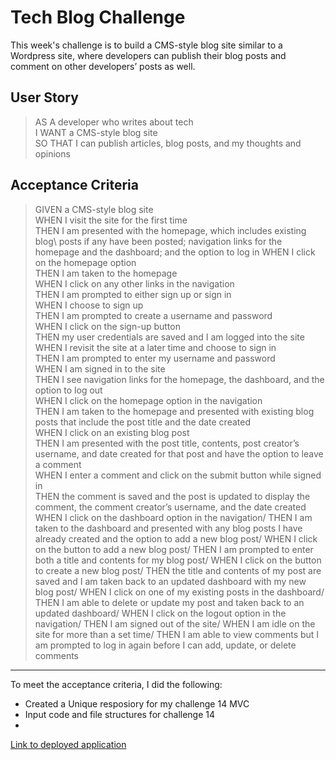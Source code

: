 # Tech Blog Challenge
This week's challenge is to build a CMS-style blog site similar to a Wordpress site, where developers can publish their blog posts and comment on other developers’ posts as well. 

## User Story
> AS A developer who writes about tech\
> I WANT a CMS-style blog site\
> SO THAT I can publish articles, blog posts, and my thoughts and opinions

## Acceptance Criteria
> GIVEN a CMS-style blog site\
> WHEN I visit the site for the first time\
> THEN I am presented with the homepage, which includes existing blog\ posts if any have been posted; navigation links for the homepage and the dashboard; and the option to log in
> WHEN I click on the homepage option\
> THEN I am taken to the homepage\
> WHEN I click on any other links in the navigation\
> THEN I am prompted to either sign up or sign in\
> WHEN I choose to sign up\
> THEN I am prompted to create a username and password\
> WHEN I click on the sign-up button\
> THEN my user credentials are saved and I am logged into the site\
> WHEN I revisit the site at a later time and choose to sign in\
> THEN I am prompted to enter my username and password\
> WHEN I am signed in to the site\
>THEN I see navigation links for the homepage, the dashboard, and the option to log out\
> WHEN I click on the homepage option in the navigation\
> THEN I am taken to the homepage and presented with existing blog posts that include the post title and the date created\
> WHEN I click on an existing blog post\
>THEN I am presented with the post title, contents, post creator’s username, and date created for that post and have the option to leave a comment\
>WHEN I enter a comment and click on the submit button while signed in\
>THEN the comment is saved and the post is updated to display the comment, the comment creator’s username, and the date created\
> WHEN I click on the dashboard option in the navigation/
> THEN I am taken to the dashboard and presented with any blog posts I have already created and the option to add a new blog post/
> WHEN I click on the button to add a new blog post/
> THEN I am prompted to enter both a title and contents for my blog post/
> WHEN I click on the button to create a new blog post/
> THEN the title and contents of my post are saved and I am taken back to an updated dashboard with my new blog post/
> WHEN I click on one of my existing posts in the dashboard/
> THEN I am able to delete or update my post and taken back to an updated dashboard/
> WHEN I click on the logout option in the navigation/
> THEN I am signed out of the site/
> WHEN I am idle on the site for more than a set time/
> THEN I am able to view comments but I am prompted to log in again before I can add, update, or delete comments

---

To meet the acceptance criteria, I did the following:
-  Created a Unique resposiory for my challenge 14 MVC 
-  Input code and file structures for challenge 14
-  

[Link to deployed application](https://izzie2021.github.io/Tech-Blog-MVC/)
